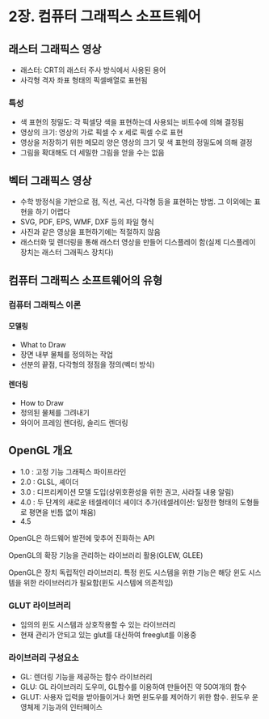 # 2장. 컴퓨터 그래픽스 소프트웨어

## 래스터 그래픽스 영상

- 래스터: CRT의 래스터 주사 방식에서 사용된 용어
- 사각형 격자 좌표 형태의 픽셀배열로 표현됨

### 특성

- 색 표현의 정밀도: 각 픽셀당 색을 표현하는데 사용되는 비트수에 의해 결정됨
- 영상의 크기: 영상의 가로 픽셀 수 x 세로 픽셀 수로 표현
- 영상을 저장하기 위한 메모리 양은 영상의 크기 및 색 표현의 정밀도에 의해 결정
- 그림을 확대해도 더 세밀한 그림을 얻을 수는 없음

## 벡터 그래픽스 영상

- 수학 방정식을 기반으로 점, 직선, 곡선, 다각형 등을 표현하는 방법. 그 이외에는 표현을 하기 어렵다
- SVG, PDF, EPS, WMF, DXF 등의 파일 형식
- 사진과 같은 영상을 표현하기에는 적절하지 않음
- 래스터화 및 렌더링을 통해 래스터 영상을 만들어 디스플레이 함(실제 디스플레이 장치는 래스터 그래픽스 장치다)

## 컴퓨터 그래픽스 소프트웨어의 유형

### 컴퓨터 그래픽스 이론

#### 모델링

- What to Draw
- 장면 내부 물체를 정의하는 작업
- 선분의 끝점, 다각형의 정점을 정의(벡터 방식)

#### 렌더링

- How to Draw
- 정의된 물체를 그려내기
- 와이어 프레임 렌더링, 솔리드 렌더링

## OpenGL 개요

- 1.0 : 고정 기능 그래픽스 파이프라인
- 2.0 : GLSL, 셰이더
- 3.0 : 디프리케이션 모델 도입(상위호환성을 위한 권고, 사라질 내용 알림)
- 4.0 : 두 단계의 새로운 테셀레이더 셰이더 추가(테셀레이션: 일정한 형태의 도형들로 평면을 빈틈 없이 채움)
- 4.5

OpenGL은 하드웨어 발전에 맞추어 진화하는 API

OpenGL의 확장 기능을 관리하는 라이브러리 활용(GLEW, GLEE)

OpenGL은 장치 독립적인 라이브러리. 특정 윈도 시스템을 위한 기능은 해당 윈도 시스템을 위한 라이브러리가 필요함(윈도 시스템에 의존적임)

### GLUT 라이브러리

- 임의의 윈도 시스템과 상호작용할 수 있는 라이브러리
- 현재 관리가 안되고 있는 glut를 대신하여 freeglut를 이용중

### 라이브러리 구성요소

- GL: 렌더링 기능을 제공하는 함수 라이브러리
- GLU: GL 라이브러리 도우미, GL함수를 이용하여 만들어진 약 50여개의 함수
- GLUT: 사용자 입력을 받아들이거나 화면 윈도우를 제어하기 위한 함수. 윈도우 운영체제 기능과의 인터페이스
